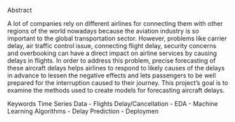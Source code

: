 Abstract

A lot of companies rely on different airlines for connecting them with other regions of the world nowadays because
the aviation industry is so important to the global transportation sector. However, problems like carrier delay,
air traffic control issue, connecting flight delay, security concerns and overbooking can have a direct impact on
airline services by causing delays in flights. In order to address this problem, precise forecasting of these aircraft
delays helps airlines to respond to likely causes of the delays in advance to lessen the negative effects and lets
passengers to be well prepared for the interruption caused to their journey. This project’s goal is to examine the
methods used to create models for forecasting aircraft delays.

Keywords
Time Series Data - Flights Delay/Cancellation - EDA - Machine Learning Algorithms - Delay Prediction -
Deploymen
